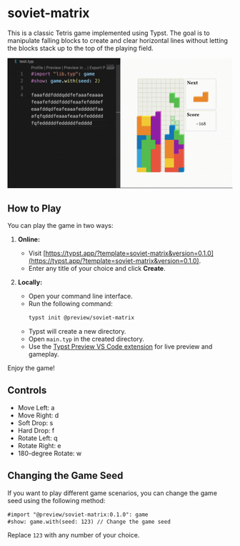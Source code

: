 # soviet-matrix

This is a classic Tetris game implemented using Typst. The goal is to manipulate falling blocks to create and clear horizontal lines without letting the blocks stack up to the top of the playing field.

![](./demo.gif)

## How to Play

You can play the game in two ways:

1. **Online:**
   - Visit [https://typst.app/?template=soviet-matrix&version=0.1.0](https://typst.app/?template=soviet-matrix&version=0.1.0).
   - Enter any title of your choice and click **Create**.

2. **Locally:**
   - Open your command line interface.
   - Run the following command:
     ```bash
     typst init @preview/soviet-matrix
     ```
   - Typst will create a new directory.
   - Open `main.typ` in the created directory.
   - Use the [Typst Preview VS Code extension](https://marketplace.visualstudio.com/items?itemName=mgt19937.typst-preview) for live preview and gameplay.

Enjoy the game!


## Controls

- Move Left: a
- Move Right: d
- Soft Drop: s
- Hard Drop: f
- Rotate Left: q
- Rotate Right: e
- 180-degree Rotate: w

## Changing the Game Seed

If you want to play different game scenarios, you can change the game seed using the following method:

```typst
#import "@preview/soviet-matrix:0.1.0": game
#show: game.with(seed: 123) // Change the game seed
```

Replace `123` with any number of your choice.


